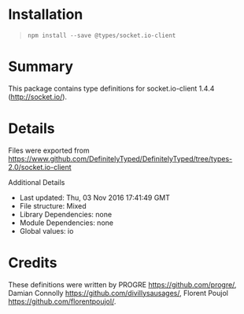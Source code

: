 # Installation
> `npm install --save @types/socket.io-client`

# Summary
This package contains type definitions for socket.io-client 1.4.4 (http://socket.io/).

# Details
Files were exported from https://www.github.com/DefinitelyTyped/DefinitelyTyped/tree/types-2.0/socket.io-client

Additional Details
 * Last updated: Thu, 03 Nov 2016 17:41:49 GMT
 * File structure: Mixed
 * Library Dependencies: none
 * Module Dependencies: none
 * Global values: io

# Credits
These definitions were written by PROGRE <https://github.com/progre/>, Damian Connolly <https://github.com/divillysausages/>, Florent Poujol <https://github.com/florentpoujol/>.
